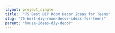 ```yaml
---
layout: project_single
title:  "75 Best DIY Room Decor Ideas for Teens"
slug: "75-best-diy-room-decor-ideas-for-teens"
parent: "house-ideas-diy-decor"
---
```

 